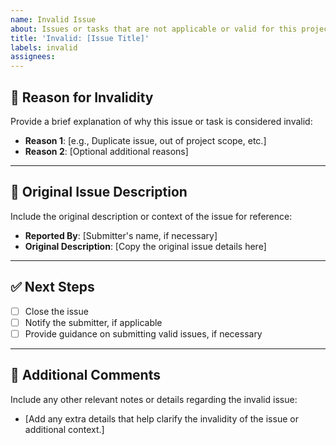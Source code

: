 ```yaml
---
name: Invalid Issue
about: Issues or tasks that are not applicable or valid for this project.
title: 'Invalid: [Issue Title]'
labels: invalid
assignees:
---
```


## 🚫 **Reason for Invalidity**

Provide a brief explanation of why this issue or task is considered invalid:

- **Reason 1**: [e.g., Duplicate issue, out of project scope, etc.]
- **Reason 2**: [Optional additional reasons]

---

## 📄 **Original Issue Description**

Include the original description or context of the issue for reference:

- **Reported By**: [Submitter's name, if necessary]
- **Original Description**: [Copy the original issue details here]

---

## ✅ **Next Steps**

- [ ] Close the issue
- [ ] Notify the submitter, if applicable
- [ ] Provide guidance on submitting valid issues, if necessary

---

## 📝 **Additional Comments**

Include any other relevant notes or details regarding the invalid issue:

- [Add any extra details that help clarify the invalidity of the issue or additional context.]

